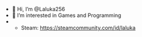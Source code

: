 - 👋 Hi, I’m @Laluka256
- 👀 I’m interested in Games and Programming
- - Steam: https://steamcommunity.com/id/laluka
